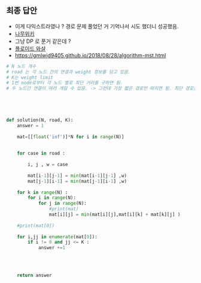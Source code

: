 ## 최종 답안

- 이게 다익스트라였나 ? 경로 문제 풀었던 거 기억나서 시도 했더니 성공했음.
- [나무위키](https://namu.wiki/w/%EB%8B%A4%EC%9D%B5%EC%8A%A4%ED%8A%B8%EB%9D%BC%20%EC%95%8C%EA%B3%A0%EB%A6%AC%EC%A6%98)
- 그냥 DP 로 푼거 같은데 ?
- [플로이드 와샬](https://namu.wiki/w/%ED%94%8C%EB%A1%9C%EC%9D%B4%EB%93%9C-%EC%9B%8C%EC%85%9C%20%EC%95%8C%EA%B3%A0%EB%A6%AC%EC%A6%98)
- https://gmlwjd9405.github.io/2018/08/28/algorithm-mst.html

```python
# N 노드 개수
# road 는 각 노드 간의 연결과 weight 정보를 담고 있음.
# K는 weight limit
# 1번 node로부터 각 노드 별로 최단 거리를 구하면 됨.
# 두 노드간 연결이 여러 개일 수 있음. -> 그런데 가장 짧은 경로만 따지면 됨. 최단 경로를 따지는 것이기 때문에 굳이 따질 필요 없음.





def solution(N, road, K):
    answer = 1
    
    mat=[[float('inf')]*N for i in range(N)]
    
    
    for case in road :
        
        i, j , w = case
        
        mat[i-1][j-1] = min(mat[i-1][j-1] ,w)
        mat[j-1][i-1] = min(mat[j-1][i-1] ,w)
    
    for k in range(N) :
        for i in range(N):            
            for j in range(N):
                #print(mat)
                mat[i][j] = min(mat[i][j],mat[i][k] + mat[k][j] )
    
    #print(mat[0])
        
    for i,jj in enumerate(mat[0]):
        if i != 0 and jj <= K : 
            answer +=1
    
    
    

    return answer
```
